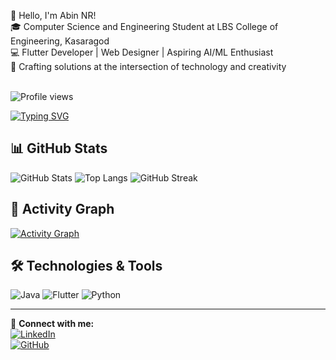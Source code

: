 👋 Hello, I'm Abin NR!<br>
🎓 Computer Science and Engineering Student at LBS College of Engineering, Kasaragod<br>
💻 Flutter Developer | Web Designer | Aspiring AI/ML Enthusiast<br>
🎨 Crafting solutions at the intersection of technology and creativity<br><br>

![Profile views](https://komarev.com/ghpvc/?username=your-username&color=blue)

[![Typing SVG](https://readme-typing-svg.herokuapp.com?font=Fira+Code&size=22&pause=1000&color=F70000&width=500&lines=Hi,+I'm+Abin+NR!;Flutter+&+Web+Developer;Cyber+Security+Enthusiast)](https://git.io/typing-svg)

## 📊 GitHub Stats
![GitHub Stats](https://github-readme-stats.vercel.app/api?username=your-username&show_icons=true&theme=radical)
![Top Langs](https://github-readme-stats.vercel.app/api/top-langs/?username=your-username&layout=compact&theme=tokyonight)
![GitHub Streak](https://github-readme-streak-stats.herokuapp.com/?user=your-username&theme=highcontrast)

## 🚀 Activity Graph
[![Activity Graph](https://github-readme-activity-graph.vercel.app/graph?username=your-username&theme=react-dark)](https://github.com/ashutosh00710/github-readme-activity-graph)

## 🛠 Technologies & Tools
![Java](https://img.shields.io/badge/Java-ED8B00?style=for-the-badge&logo=java&logoColor=white)
![Flutter](https://img.shields.io/badge/Flutter-02569B?style=for-the-badge&logo=flutter&logoColor=white)
![Python](https://img.shields.io/badge/Python-3776AB?style=for-the-badge&logo=python&logoColor=white)

---

🚀 **Connect with me:**  
[![LinkedIn](https://img.shields.io/badge/LinkedIn-Abin%20NR-blue?style=for-the-badge&logo=linkedin)](https://www.linkedin.com/in/abin-nr/)  
[![GitHub](https://img.shields.io/badge/GitHub-Abinnr-black?style=for-the-badge&logo=github)](https://github.com/Abinnr)  

<!--
🔧 Skills & Tools<br>
Languages & Frameworks:<br>
Flutter, Java, C, C++, SQL, HTML/CSS, JavaScript<br>
Machine Learning Basics <br>
Tools & Technologies:<br>
GitHub,NetBeans, MySQL

**Abinnr/Abinnr** is a ✨ _special_ ✨ repository because its `README.md` (this file) appears on your GitHub profile.

Here are some ideas to get you started:

- 🔭 I’m currently working on ...
- 🌱 I’m currently learning ...
- 👯 I’m looking to collaborate on ...
- 🤔 I’m looking for help with ...
- 💬 Ask me about ...
- 📫 How to reach me: ...
- 😄 Pronouns: ...
- ⚡ Fun fact: ...
-->
